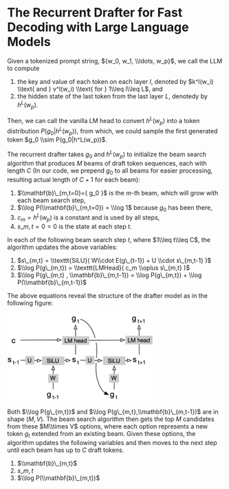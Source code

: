# The Recurrent Drafter for Fast Decoding with Large Language Models

Given a tokenized prompt string, ${w_0, w_1, \\ldots, w_p}$, we call the LLM to compute

1. the key and value of each token on each layer $l$, denoted by $k^l(w_i) \\text{ and } v^l(w_i) \\text{ for } 1\\leq l\\leq L$, and
1. the hidden state of the last token from the last layer $L$, denotedy by $h^L(w_p)$.

Then, we can call the vanilla LM head to convert $h^L(w_p)$ into a token distribution $P(g_0|h^L(w_p))$, from which, we could sample the first generated token $g_0 \\sim P(g_0|h^L(w_p))$.

The recurrent drafter takes $g_0$ and $h^L(w_p)$ to initialize the beam search algorithm that produces $M$ beams of draft token sequences, each with length $C$ (In our code, we prepend $g_0$ to all beams for easier processing, resulting actual length of $C+1$ for each beam):

1. $\\mathbf{b}\_{m,t=0}={ g_0 }$ is the $m$-th beam, which will grow with each beam search step,
1. $\\log P(\\mathbf{b}\_{m,t=0}) = \\log 1$ because $g_0$ has been there,
1. $c_m = h^L(w_p)$ is a constant and is used by all steps,
1. $s\_{m,t=0} = 0$ is the state at each step $t$.

In each of the following beam search step $t$, where $1\\leq t\\leq C$, the algorithm updates the above variables:

1. $s\_{m,t} = \\texttt{SiLU}( W\\cdot E(g\_{t-1}) + U \\cdot s\_{m,t-1} )$
1. $\\log P(g\_{m,t}) = \\texttt{LMHead}( c_m \\oplus s\_{m,t} )$
1. $\\log P(g\_{m,t} , \\mathbf{b}\_{m,t-1}) = \\log P(g\_{m,t}) + \\log P(\\mathbf{b}\_{m,t-1})$

The above equations reveal the structure of the drafter model as in the following figure:

![](drafter.png)

Both $\\log P(g\_{m,t})$ and $\\log P(g\_{m,t},\\mathbf{b}\_{m,t-1})$ are in shape $(M,V)$. The beam search algorithm then gets the top $M$ candidates from these $M\\times V$ options, where each option represents a new token $g_t$ extended from an existing beam. Given these options, the algorithm updates the following variables and then moves to the next step until each beam has up to $C$ draft tokens.

1. $\\mathbf{b}\_{m,t}$
1. $s\_{m,t}$
1. $\\log P(\\mathbf{b}\_{m,t})$
